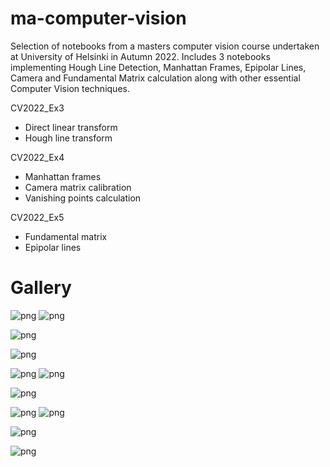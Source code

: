 # ma-computer-vision
Selection of notebooks from a masters computer vision course undertaken at University of Helsinki in Autumn 2022. Includes 3 notebooks implementing Hough Line Detection, Manhattan Frames, Epipolar Lines, Camera and Fundamental Matrix calculation along with other essential Computer Vision techniques. 

CV2022_Ex3
- Direct linear transform
- Hough line transform  
  
CV2022_Ex4
- Manhattan frames
- Camera matrix calibration
- Vanishing points calculation 
  
CV2022_Ex5
- Fundamental matrix
- Epipolar lines

# Gallery

![png](CV2022_Ex3/output_3_0.png)
![png](CV2022_Ex3/output_4_1.png)

![png](CV2022_Ex3/output_8_0.png)



![png](CV2022_Ex3/output_8_1.png)



![png](CV2022_Ex3/output_8_2.png)
![png](CV2022_Ex3/output_14_1.png)

![png](CV2022_Ex3/output_21_1.png)

![png](CV2022_Ex4/output_9_2.png)
![png](CV2022_Ex4/output_19_0.png)


![png](CV2022_Ex5/output_19_0.png)



![png](CV2022_Ex5/output_19_1.png)


